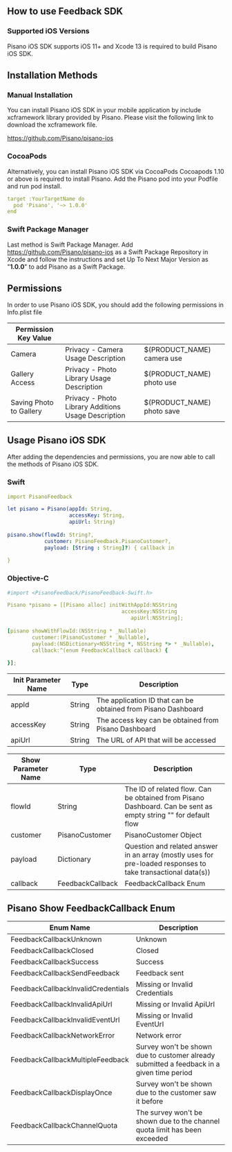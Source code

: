 ## How to use Feedback SDK

### Supported iOS Versions
Pisano iOS SDK supports iOS 11+ and Xcode 13 is required to build Pisano iOS SDK.

## Installation Methods

### Manual Installation
You can install Pisano iOS SDK in your mobile application by include xcframework library provided by Pisano. Please visit the following link to download the xcframework file.

https://github.com/Pisano/pisano-ios

### CocoaPods

Alternatively, you can install Pisano iOS SDK via CocoaPods
Cocoapods 1.10 or above is required to install Pisano. Add the Pisano pod into your Podfile and run pod install.

```yaml
target :YourTargetName do 
  pod 'Pisano', '~> 1.0.0'
end
```

### Swift Package Manager
Last method is Swift Package Manager.
Add https://github.com/Pisano/pisano-ios as a Swift Package Repository in Xcode and follow the instructions and set Up To Next Major Version as "**1.0.0**" to add Pisano as a Swift Package.

## Permissions

In order to use Pisano iOS SDK, you should add the following permissions in Info.plist file

| Permission Key Value | | |
| ------- | --- | --- |
| Camera | Privacy - Camera Usage Description | $(PRODUCT_NAME) camera use |
| Gallery Access | Privacy - Photo Library Usage Description | $(PRODUCT_NAME) photo use |
| Saving Photo to Gallery | Privacy - Photo Library Additions Usage Description | $(PRODUCT_NAME) photo save |


## Usage Pisano iOS SDK

After adding the dependencies and permissions, you are now able to call the methods of Pisano iOS SDK.

### Swift

```yaml
import PisanoFeedback

let pisano = Pisano(appId: String, 
                    accessKey: String, 
                    apiUrl: String)
                    
pisano.show(flowId: String?, 
            customer: PisanoFeedback.PisanoCustomer?, 
            payload: [String : String]?) { callback in
    
}
```

### Objective-C

```yaml
#import <PisanoFeedback/PisanoFeedback-Swift.h>

Pisano *pisano = [[Pisano alloc] initWithAppId:NSString
                                     accessKey:NSString
                                        apiUrl:NSString];
                                        
[pisano showWithFlowId:(NSString * _Nullable)
        customer:(PisanoCustomer * _Nullable),
        payload:(NSDictionary<NSString *, NSString *> * _Nullable),
        callback:^(enum FeedbackCallback callback) {
        
}];
```
| Init Parameter Name | Type  | Description  |
| ------- | --- | --- |
| appId  | String | The application ID that can be obtained from Pisano Dashboard  |
| accessKey  | String | The access key can be obtained from Pisano Dashboard |
| apiUrl  | String | The URL of API that will be accessed |

| Show Parameter  Name | Type  | Description  |
| ------- | --- | --- |
| flowId | String | The ID of related flow. Can be obtained from Pisano Dashboard. Can be sent as empty string "" for default flow |
| customer | PisanoCustomer | PisanoCustomer Object |
| payload | Dictionary  | Question and related answer in an array (mostly uses for pre-loaded responses to take transactional data(s))  |
| callback | FeedbackCallback | FeedbackCallback Enum |

## Pisano Show FeedbackCallback Enum

| Enum  Name | Description  |
| ------- | --- | 
| FeedbackCallbackUnknown  | Unknown |
| FeedbackCallbackClosed  | Closed |
| FeedbackCallbackSuccess  | Success |
| FeedbackCallbackSendFeedback  | Feedback sent |
| FeedbackCallbackInvalidCredentials  | Missing or Invalid Credentials |
| FeedbackCallbackInvalidApiUrl  | Missing or Invalid ApiUrl |
| FeedbackCallbackInvalidEventUrl  | Missing or Invalid EventUrl |
| FeedbackCallbackNetworkError  | Network error |
| FeedbackCallbackMultipleFeedback  | Survey won't be shown due to customer already submitted a feedback in a given time period |
| FeedbackCallbackDisplayOnce  | Survey won't be shown due to the customer saw it before |
| FeedbackCallbackChannelQuota  | The survey won't be shown due to the channel quota limit has been exceeded |
